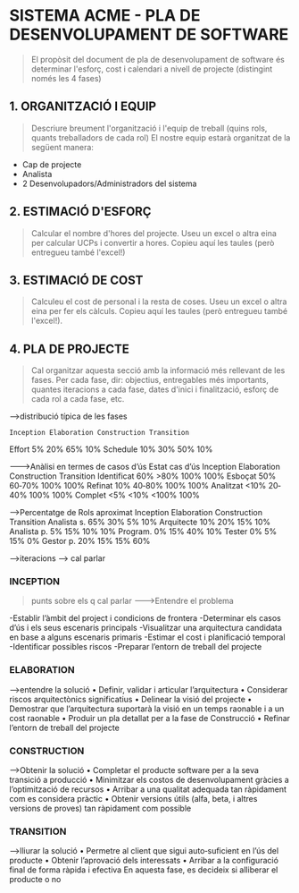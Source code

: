 
# SISTEMA ACME - PLA DE DESENVOLUPAMENT DE SOFTWARE #

> El propòsit del document de pla de desenvolupament de software és determinar l'esforç, cost i calendari a nivell de projecte (distingint només les 4 fases)


## 1. ORGANITZACIÓ I EQUIP ##

> Descriure breument l'organització i l'equip de treball (quins rols, quants treballadors de cada rol)
El nostre equip estarà organitzat de la següent manera:
- Cap de projecte
- Analista
- 2 Desenvolupadors/Administradors del sistema

## 2. ESTIMACIÓ D'ESFORÇ ##

> Calcular el nombre d'hores del projecte. Useu un excel o altra eina per calcular UCPs i convertir a hores. Copieu aquí les taules (però entregueu també l'excel!)

## 3. ESTIMACIÓ DE COST ##

> Calculeu el cost de personal i la resta de coses. Useu un excel o altra eina per fer els càlculs. Copieu aquí les taules (però entregueu també l'excel!). 

## 4. PLA DE PROJECTE ##

> Cal organitzar aquesta secció amb la informació més rellevant de les fases. Per cada fase, dir: objectius, entregables més importants, quantes iteracions a cada fase, dates d'inici i finalització, esforç de cada rol a cada fase, etc.

-->distribució típica de les fases 

	Inception Elaboration Construction Transition
Effort 	5%	 20% 	 65% 	 10%
Schedule 	10%	 30%	 50%	 10%


--->Anàlisi en termes de casos d’ús
Estat cas d’ús	Inception		Elaboration		Construction	 Transition
Identificat 	60% 		>80% 		100% 		100% 
Esboçat 		50% 		60‐70% 		100% 		100%
Refinat 		10% 		40‐80% 		100% 		100%
Analitzat 		<10% 		20‐40% 		100% 		100%
Complet 		<5% 		<10% 		<100% 		100%


-->Percentatge de Rols aproximat
		Inception		Elaboration	 	Construction	Transition
Analista s. 	65%		 30%		 5% 		10%
Arquitecte 		10%		 20%		 15%		 10%
Analista p. 	5%		 15%		 10%		 10%
Program. 		0%		 15%		 40%		 10%
Tester 		0%		 5%		 15%		 0%
Gestor p. 		20%		 15%		 15%		 60%

-->iteracions --> cal parlar


### INCEPTION ###

>punts sobre els q cal parlar
--->Entendre el problema

-Establir l’àmbit del project i condicions de frontera
-Determinar els casos d’ús i els seus escenaris principals
-Visualitzar una arquitectura candidata en base a alguns escenaris primaris
-Estimar el cost i planificació temporal
-Identificar possibles riscos
-Preparar l’entorn de treball del projecte


### ELABORATION ###

-->entendre la solució
• Definir, validar i articular l’arquitectura
• Considerar riscos arquitectònics significatius
• Delinear la visió del projecte
• Demostrar que l’arquitectura suportarà la visió en un temps raonable i a un cost raonable
• Produir un pla detallat per a la fase de Construcció
• Refinar l’entorn de treball del projecte


### CONSTRUCTION ###

-->Obtenir la solució
• Completar el producte software per a la seva transició a producció
• Minimitzar els costos de desenvolupament gràcies a l’optimització de recursos
• Arribar a una qualitat adequada tan ràpidament com es considera pràctic
• Obtenir versions útils (alfa, beta, i altres versions de proves) tan ràpidament com possible

### TRANSITION ###
-->lliurar la solució
• Permetre al client que sigui auto‐suficient en l’ús del producte
• Obtenir l’aprovació dels interessats
• Arribar a la configuració final de forma ràpida i efectiva
En aquesta fase, es decideix si alliberar el producte o no
